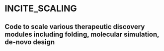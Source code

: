 # INCITE_SCALING
## Code to scale various therapeutic discovery modules including folding, molecular simulation, de-novo design
